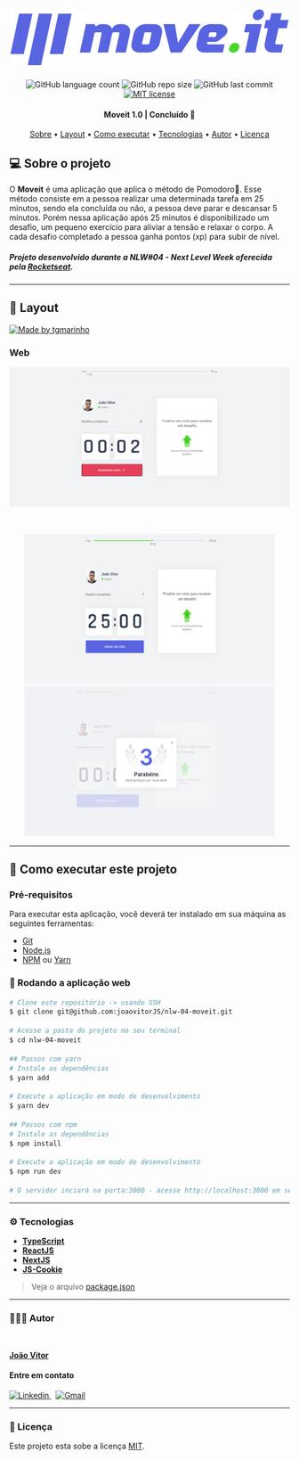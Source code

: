 <h1 align="center">
  <img src="./public/logo-full.svg"/>
</h1>
<p align="center">
  <a>
    <img alt="GitHub language count" src="https://img.shields.io/github/languages/count/joaovitorJS/nlw-04-moveit">
  </a>
  <a>
    <img alt="GitHub repo size" src="https://img.shields.io/github/repo-size/joaovitorJS/nlw-04-moveit">
  </a>
  <a>
    <img alt="GitHub last commit" src="https://img.shields.io/github/last-commit/joaovitorJS/nlw-04-moveit">
  </a>
  <a href="https://lbesson.mit-license.org/" target="_blank">
    <img alt="MIT license" src="https://img.shields.io/badge/License-MIT-blue.svg">
  </a>
</p>

<h4 align="center"> 
 Moveit 1.0 | Concluído 🚀 
</h4>

<p align="center">
   <a href="#-sobre-o-projeto">Sobre</a> •
   <a href="#-layout">Layout</a> • 
   <a href="#-como-executar-este-projeto">Como executar</a> • 
   <a href="#-tecnologias">Tecnologias</a> •
  <a href="#-autor">Autor</a> •
  <a href="#-licenca">Licença</a> 
</p>

## 💻 Sobre o projeto
O **Moveit** é uma aplicação que aplica o método de Pomodoro🍎. Esse método consiste em a pessoa realizar uma determinada tarefa em 25 minutos, sendo ela concluída ou não, a pessoa deve parar e descansar 5 minutos.
Porém nessa aplicação após 25 minutos é disponibilizado um desafio, um pequeno exercício para aliviar a tensão e relaxar o corpo. A cada desafio completado a pessoa ganha pontos (xp) para subir de nível.
<br>
##### Projeto desenvolvido durante a **NLW#04 - Next Level Week** oferecida pela [Rocketseat](https://rocketseat.com.br/).

---

## 🎨 Layout
<a href="https://www.figma.com/file/ge20pu3ofMOKoliUyKx1Nl/Move.it-1.0?node-id=160%3A2761">
  <img alt="Made by tgmarinho" src="https://img.shields.io/badge/Acessar%20Layout%20-Figma-%2304D361">
</a>

### Web

<p align="center">
  <img src="./public/plus/demo.gif" alt="Demostração de uso" title="Exemplo do App Web" width="900px"/>
</p>
 <br>
 <p align="center">
    <img src="./public/plus/layout.png" alt="Layout Inicial" width="450px" height="270px"/>
    <img src="./public/plus/layout3.png" alt="Subindo de Level" width="450px" height="270px"/>
 </p>
 
---

## 🚀 Como executar este projeto 

### Pré-requisitos
Para executar esta aplicação, você deverá ter instalado em sua máquina as seguintes ferramentas:
* [Git](https://git-scm.com/)
* [Node.js](https://nodejs.org/en/)
* [NPM](https://www.npmjs.com/get-npm) ou [Yarn](https://yarnpkg.com/)

### 🎲 Rodando a aplicação web
```bash
# Clone este repositório -> usando SSH
$ git clone git@github.com:joaovitorJS/nlw-04-moveit.git

# Acesse a pasta do projeto no seu terminal
$ cd nlw-04-moveit

## Passos com yarn
# Instale as dependências
$ yarn add

# Execute a aplicação em modo de desenvolvimento
$ yarn dev

## Passos com npm
# Instale as dependências
$ npm install

# Execute a aplicação em modo de desenvolvimento
$ npm run dev

# O servidor inciará na porta:3000 - acesse http://localhost:3000 em seu navegador
```
---

### ⚙️ Tecnologias

* **[TypeScript](https://www.typescriptlang.org/)**
* **[ReactJS](https://pt-br.reactjs.org/)**
* **[NextJS](https://nextjs.org/)**
* **[JS-Cookie](https://www.npmjs.com/package/js-cookie)**

> Veja o arquivo  [package.json](https://github.com/joaovitorJS/nlw-04-moveit/blob/master/package.json)

---

### 👨🏻‍💻 Autor
<br>

**[João Vitor](https://github.com/joaovitorJS)**

#### Entre em contato

<p>
<a href="https://www.linkedin.com/in/jo%C3%A3o-vitor-oliveira-85a886174/" target="_blank">
 <img src="https://img.shields.io/badge/linkedin%20-%230077B5.svg?&style=for-the-badge&logo=linkedin&logoColor=white" alt="Linkedin"/>
</a>
&nbsp;
<a href="mailto:rgm38342@comp.uems.br">
 <img src="https://img.shields.io/badge/Gmail-D14836?style=for-the-badge&logo=gmail&logoColor=white" alt="Gmail"/>
</a>
</p>

---

### 📝 Licença
Este projeto esta sobe a licença [MIT](https://opensource.org/licenses/MIT).
